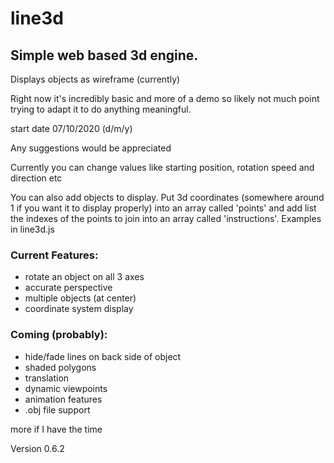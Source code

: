 # line3d
## Simple web based 3d engine.

Displays objects as wireframe (currently)

Right now it's incredibly basic and more of a demo so likely not much point trying to adapt it to do anything meaningful.

start date 07/10/2020 (d/m/y)

Any suggestions would be appreciated

Currently you can change values like starting position, rotation speed and direction etc

You can also add objects to display. Put 3d coordinates (somewhere around 1 if you want it to display properly) into an array called 'points' and add list the indexes of the points to join into an array called 'instructions'. Examples in line3d.js

### Current Features:
* rotate an object on all 3 axes
* accurate perspective
* multiple objects (at center)
* coordinate system display

### Coming (probably):
* hide/fade lines on back side of object
* shaded polygons
* translation
* dynamic viewpoints
* animation features
* .obj file support

more if I have the time

Version 0.6.2
